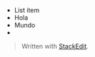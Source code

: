 

 - List item
 - Hola
 - Mundo
 - 

> Written with [StackEdit](https://stackedit.io/).
<!--stackedit_data:
eyJoaXN0b3J5IjpbLTgzNzgzMDMwOF19
-->